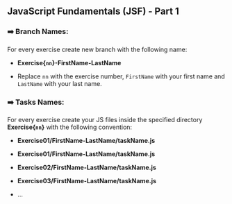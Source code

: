
## JavaScript Fundamentals (JSF) - Part 1 


### :arrow_right: Branch Names:

For every exercise create new branch with the following name:

* **Exercise{`nn`}-FirstName-LastName**

* Replace `nn` with the exercise number, `FirstName` with your first name and `LastName` with your last name.


### :arrow_right: Tasks Names:

For every exercise create your JS files inside the specified directory **Exercise{`nn`}** with the following convention:

* **Exercise01/FirstName-LastName/taskName.js**

* **Exercise01/FirstName-LastName/taskName.js**

* **Exercise02/FirstName-LastName/taskName.js**

* **Exercise03/FirstName-LastName/taskName.js**

* ...

